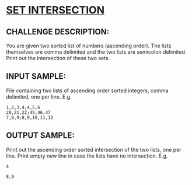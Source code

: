 # [SET INTERSECTION]

## CHALLENGE DESCRIPTION:

You are given two sorted list of numbers (ascending order). The lists themselves are comma delimited and the two lists are semicolon delimited. Print out the intersection of these two sets.

## INPUT SAMPLE:

File containing two lists of ascending order sorted integers, comma delimited, one per line. E.g. 

```
1,2,3,4;4,5,6
20,21,22;45,46,47
7,8,9;8,9,10,11,12
```

## OUTPUT SAMPLE:

Print out the ascending order sorted intersection of the two lists, one per line. Print empty new line in case the lists have no intersection. E.g. 

```
4

8,9
```

[SET INTERSECTION]:https://www.codeeval.com/open_challenges/30/
